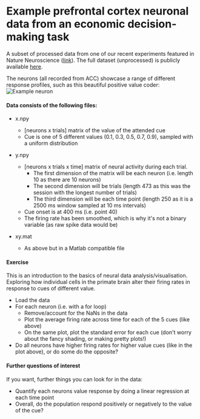 # Example prefrontal cortex neuronal data from an economic decision-making task

A subset of processed data from one of our recent experiments featured in Nature Neuroscience ([link](https://pubmed.ncbi.nlm.nih.gov/30258238/)). The full dataset (unprocessed) is publicly available [here](https://crcns.org/data-sets/pfc/pfc-7/about-pfc-7). 

The neurons (all recorded from ACC) showcase a range of different response profiles, such as this beautiful positive value coder:
![Example neuron](https://github.com/jamesbutler01/Example-Neuronal-Analysis/blob/main/ExampleNeuron.png?raw=true)



#### Data consists of the following files: 
- x.npy
	- [neurons x trials] matrix of the value of the attended cue
	- Cue is one of 5 different values (0.1, 0.3, 0.5, 0.7, 0.9), sampled with a uniform distribution

- y.npy 
 	- [neurons x trials x time] matrix of neural activity during each trial.
		- The first dimension of the matrix will be each neuron (i.e. length 10 as there are 10 neurons)
		- The second dimension will be trials (length 473 as this was the session with the longest number of trials)
		- The third dimension will be each time point (length 250 as it is a 2500 ms window sampled at 10 ms intervals)
	- Cue onset is at 400 ms (i.e. point 40)
	- The firing rate has been smoothed, which is why it's not a binary variable (as raw spike data would be)

- xy.mat
	- As above but in a Matlab compatible file

#### Exercise
This is an introduction to the basics of neural data analysis/visualisation. Exploring how individual cells in the primate brain alter their firing rates in response to cues of different value. 
- Load the data
- For each neuron (i.e. with a for loop)
	- Remove/account for the NaNs in the data
	- Plot the average firing rate across time for each of the 5 cues (like above)
	- On the same plot, plot the standard error for each cue (don't worry about the fancy shading, or making pretty plots!)
- Do all neurons have higher firing rates for higher value cues (like in the plot above), or do some do the opposite?

#### Further questions of interest
If you want, further things you can look for in the data:
- Quantify each neurons value response by doing a linear regression at each time point
- Overall, do the population respond positively or negatively to the value of the cue?
